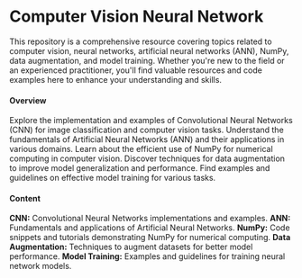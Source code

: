 # **Computer Vision Neural Network**

This repository is a comprehensive resource covering topics related to computer vision, neural networks, artificial neural networks (ANN), NumPy, data augmentation, and model training. Whether you're new to the field or an experienced practitioner, you'll find valuable resources and code examples here to enhance your understanding and skills.

#### **Overview** 
Explore the implementation and examples of Convolutional Neural Networks (CNN) for image classification and computer vision tasks. Understand the fundamentals of Artificial Neural Networks (ANN) and their applications in various domains. Learn about the efficient use of NumPy for numerical computing in computer vision. Discover techniques for data augmentation to improve model generalization and performance. Find examples and guidelines on effective model training for various tasks.

#### **Content**

**CNN:** Convolutional Neural Networks implementations and examples.
**ANN:** Fundamentals and applications of Artificial Neural Networks.
**NumPy:** Code snippets and tutorials demonstrating NumPy for numerical computing.
**Data Augmentation:** Techniques to augment datasets for better model performance.
**Model Training:** Examples and guidelines for training neural network models.
